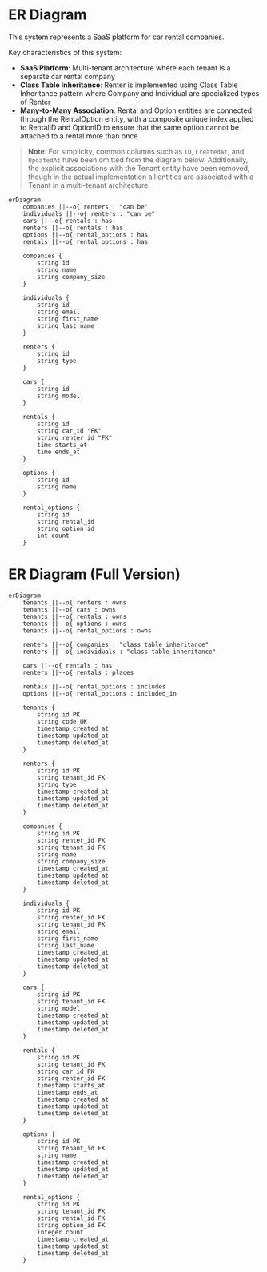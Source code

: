 # ER Diagram

This system represents a SaaS platform for car rental companies.

Key characteristics of this system:

- **SaaS Platform**: Multi-tenant architecture where each tenant is a separate car rental company
- **Class Table Inheritance**: Renter is implemented using Class Table Inheritance pattern where Company and Individual are specialized types of Renter
- **Many-to-Many Association**: Rental and Option entities are connected through the RentalOption entity, with a composite unique index applied to RentalID and OptionID to ensure that the same option cannot be attached to a rental more than once

> **Note**: For simplicity, common columns such as `ID`, `CreatedAt`, and `UpdatedAt` have been omitted from the diagram below. Additionally, the explicit associations with the Tenant entity have been removed, though in the actual implementation all entities are associated with a Tenant in a multi-tenant architecture.

```mermaid
erDiagram
    companies ||--o{ renters : "can be"
    individuals ||--o{ renters : "can be"
    cars ||--o{ rentals : has
    renters ||--o{ rentals : has
    options ||--o{ rental_options : has
    rentals ||--o{ rental_options : has

    companies {
        string id
        string name
        string company_size
    }

    individuals {
        string id
        string email
        string first_name
        string last_name
    }

    renters {
        string id
        string type
    }

    cars {
        string id
        string model
    }

    rentals {
        string id
        string car_id "FK"
        string renter_id "FK"
        time starts_at
        time ends_at
    }

    options {
        string id
        string name
    }

    rental_options {
        string id
        string rental_id
        string option_id
        int count
    }
```

# ER Diagram (Full Version)

```mermaid
erDiagram
    tenants ||--o{ renters : owns
    tenants ||--o{ cars : owns
    tenants ||--o{ rentals : owns
    tenants ||--o{ options : owns
    tenants ||--o{ rental_options : owns

    renters ||--o{ companies : "class table inheritance"
    renters ||--o{ individuals : "class table inheritance"

    cars ||--o{ rentals : has
    renters ||--o{ rentals : places

    rentals ||--o{ rental_options : includes
    options ||--o{ rental_options : included_in

    tenants {
        string id PK
        string code UK
        timestamp created_at
        timestamp updated_at
        timestamp deleted_at
    }

    renters {
        string id PK
        string tenant_id FK
        string type
        timestamp created_at
        timestamp updated_at
        timestamp deleted_at
    }

    companies {
        string id PK
        string renter_id FK
        string tenant_id FK
        string name
        string company_size
        timestamp created_at
        timestamp updated_at
        timestamp deleted_at
    }

    individuals {
        string id PK
        string renter_id FK
        string tenant_id FK
        string email
        string first_name
        string last_name
        timestamp created_at
        timestamp updated_at
        timestamp deleted_at
    }

    cars {
        string id PK
        string tenant_id FK
        string model
        timestamp created_at
        timestamp updated_at
        timestamp deleted_at
    }

    rentals {
        string id PK
        string tenant_id FK
        string car_id FK
        string renter_id FK
        timestamp starts_at
        timestamp ends_at
        timestamp created_at
        timestamp updated_at
        timestamp deleted_at
    }

    options {
        string id PK
        string tenant_id FK
        string name
        timestamp created_at
        timestamp updated_at
        timestamp deleted_at
    }

    rental_options {
        string id PK
        string tenant_id FK
        string rental_id FK
        string option_id FK
        integer count
        timestamp created_at
        timestamp updated_at
        timestamp deleted_at
    }
```
